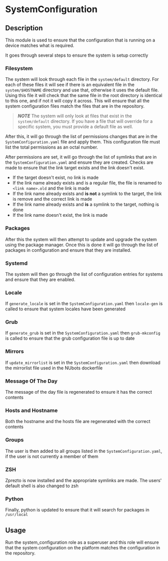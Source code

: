# SystemConfiguration

## Description

This module is used to ensure that the configuration that is running on a device matches what is required.

It goes through several steps to ensure the system is setup correctly

### Filesystem

The system will look through each file in the `system/default` directory.
For each of these files it will see if there is an equivalent file in the `system/$HOSTNAME` directory and use that, otherwise it uses the default file.
Using this file it will check that the same file in the root directory is identical to this one, and if not it will copy it across.
This will ensure that all the system configuration files match the files that are in the repository.

> **_NOTE_**
> The system will only look at files that exist in the `system/default` directory.
> If you have a file that will override for a specific system, you must provide a default file as well.

After this, it will go through the list of permissions changes that are in the `SystemConfiguration.yaml` file and apply them.
This configuration file must list the total permissions as an octal number.

After permissions are set, it will go through the list of symlinks that are in the `SystemConfiguration.yaml` and ensure they are created.
Checks are made to ensure that the link target exists and the link doesn't exist.

- If the target doesn't exist, no link is made
- If the link name already exists and is a regular file, the file is renamed to `<link name>.old` and the link is made
- If the link name already exists and **is not** a symlink to the target, the link is remove and the correct link is made
- If the link name already exists and **is** a symlink to the target, nothing is done
- If the link name doesn't exist, the link is made

### Packages

After this the system will then attempt to update and upgrade the system using the package manager.
Once this is done it will go through the list of packages in configuration and ensure that they are installed.

### Systemd

The system will then go through the list of configuration entries for systems and ensure that they are enabled.

### Locale

If `generate_locale` is set in the `SystemConfiguration.yaml` then `locale-gen` is called to ensure that system locales have been generated

### Grub

If `generate_grub` is set in the `SystemConfiguration.yaml` then `grub-mkconfig` is called to ensure that the grub configuration file is up to date

### Mirrors

If `update_mirrorlist` is set in the `SystemConfiguration.yaml` then download the mirrorlist file used in the NUbots dockerfile

### Message Of The Day

The message of the day file is regenerated to ensure it has the correct contents

### Hosts and Hostname

Both the hostname and the hosts file are regenerated with the correct contents

### Groups

The user is then added to all groups listed in the `SystemConfiguration.yaml`, if the user is not currently a member of them

### ZSH

Zprezto is now installed and the appropriate symlinks are made. The users' default shell is also changed to zsh

### Python

Finally, python is updated to ensure that it will search for packages in `/usr/local`

## Usage

Run the system_configuration role as a superuser and this role will ensure that the system configuration on the platform matches the configuration in the repository.
